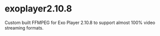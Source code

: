 # exoplayer2.10.8
Custom built FFMPEG for Exo Player 2.10.8 to support almost 100% video streaming formats. 
